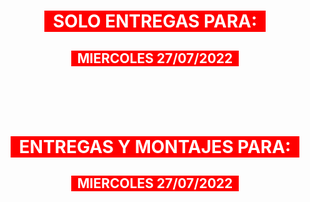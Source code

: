 <h1 style="text-align: center;"><span style="color: #ffffff; background-color: #ff0000;"><strong>&nbsp; SOLO ENTREGAS PARA:&nbsp;&nbsp;</strong></span></h1>
<h2 style="text-align: center;"><span style="color: #ffffff; background-color: #ff0000;">&nbsp; MIERCOLES 27/07/2022&nbsp;&nbsp;</span></h2>
<h1 style="text-align: center;">&nbsp;</h1>
<h1 style="text-align: center;"><span style="color: #ffffff; background-color: #ff0000;"><strong>&nbsp; ENTREGAS Y MONTAJES PARA:&nbsp;&nbsp;</strong></span></h1>
<h2 style="text-align: center;"><span style="color: #ffffff; background-color: #ff0000;">&nbsp; MIERCOLES 27/07/2022&nbsp;&nbsp;</span></h2>
